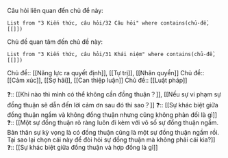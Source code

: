 Câu hỏi liên quan đến chủ đề này:
```dataview
List from "3 Kiến thức, câu hỏi/32 Câu hỏi" where contains(chủ-đề,[[]]) 
```

Chủ đề quan tâm đến chủ đề này:
```dataview
List from "3 Kiến thức, câu hỏi/31 Khái niệm" where contains(chủ-đề,[[]]) 
```
Chủ đề:: [[Năng lực ra quyết định]], [[Tự trị]], [[Nhân quyền]]
Chủ đề:: [[Cảm xúc]], [[Sợ hãi]], [[Can thiệp luận]]
Chủ đề:: [[Luật pháp]]
 
❓:: [[Khi nào thì mình có thể không cần đồng thuận？]], [[Nếu sự vi phạm sự đồng thuận sẽ dẫn đến lời cảm ơn sau đó thì sao？]]
❓:: [[Sự khác biệt giữa đồng thuận ngầm và không đồng thuận nhưng cũng không phản đối là gì]]
❓:: [[Một sự đồng thuận rõ ràng luôn đi kèm với vô số sự đồng thuận ngầm. Bản thân sự kỳ vọng là có đồng thuận cũng là một sự đồng thuận ngầm rồi. Tại sao lại chọn cái này để đòi hỏi sự đồng thuận mà không phải cái kia?]]
❓:: [[Sự khác biệt giữa đồng thuận và hợp đồng là gì]] 
